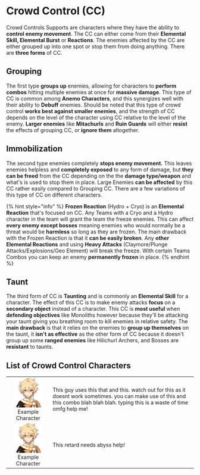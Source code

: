 # Crowd Control \(CC\)

Crowd Controls Supports are characters where they have the ability to **control enemy movement**. The CC can either come from their **Elemental Skill, Elemental Burst** or **Reactions**. The enemies affected by the CC are either grouped up into one spot or stop them from doing anything. There are **three forms** of CC.  


## Grouping

  
The first type **groups up** enemies, allowing for characters to **perform combos** hitting multiple enemies at once for **massive damage**. This type of CC is common among **Anemo Characters**, and this synergizes well with their ability to **Debuff** enemies. Should be noted that this type of crowd control **works best against smaller enemies**, and the strength of CC depends on the level of the character using CC relative to the level of the enemy. **Larger enemies** like **Mitachurls** and **Ruin Guards** will either **resist** the effects of grouping CC, or **ignore them** altogether.

## Immobilization

The second type enemies completely **stops enemy movement.** This leaves enemies helpless and **completely exposed** to any form of damage, but **they can be freed** from the CC depending on the the **damage type/weapon** and what's is used to stop them in place. Large Enemies **can be affected** by this CC rather easily compared to Grouping CC. There are a few variations of this type of CC on different characters.

{% hint style="info" %}
**Frozen Reaction** \(Hydro + Cryo\) is an **Elemental Reaction** that's focused on CC. Any Teams with a Cryo and a Hydro character in the team will grant the team the freeze enemies. This can affect **every enemy except bosses** meaning enemies who would normally be a threat would be **harmless** so long as they are frozen. The main drawback with the Frozen Reaction is that it **can be easily broken**. Any **other Elemental Reactions** and using **Heavy Attacks** \(Claymore/Plunge Attacks/Explosions/Geo Element\) will break the freeze. With certain Teams Combos you can keep an enemy **permanently frozen** in place.
{% endhint %}

## Taunt

The third form of CC is **Taunting** and is commonly an **Elemental Skill** for a character. The effect of this CC is to make enemy attacks **focus** on a **secondary object** instead of a character. This CC is **most useful** when **defending objectives** like Monoliths however because they'll be attacking your taunt giving you breathing room to kill enemies in relative safety. The **main drawback** is that it relies on the enemies to **group up themselves** on the taunt, it **isn't as effective** as the other form of CC because it doesn't group up some **ranged enemies** like Hilichurl Archers, and Bosses are **resistant** to taunts.

## List of **Crowd Control** Characters

|  |  |
| :---: | :--- |
| ![](../../.gitbook/assets/ui_avataricon_aether.png)  Example Character | This guy uses this that and this. watch out for this as it doesnt work sometimes. you can make use of this and this combo blah blah blah. typing this is a waste of time omfg help me! |
| ![](../../.gitbook/assets/ui_avataricon_aether.png)  Example Character | This retard needs abyss help! |


